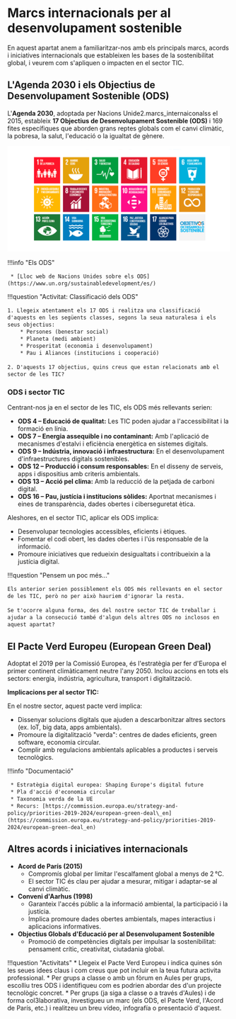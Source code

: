 # **Marcs internacionals per al desenvolupament sostenible**

En aquest apartat anem a familiaritzar-nos amb els principals marcs, acords i iniciatives internacionals que estableixen les bases de la sostenibilitat global, i veurem com s'apliquen o impacten en el sector TIC.

## L'Agenda 2030 i els Objectius de Desenvolupament Sostenible (ODS)

L'**Agenda 2030**, adoptada per Nacions Unide2.marcs_internaiconalss el 2015, estableix **17 Objectius de Desenvolupament Sostenible (ODS)** i 169 fites específiques que aborden grans reptes globals com el canvi climàtic, la pobresa, la salut, l'educació o la igualtat de gènere.

![Els ODS](img/ods.png)

!!!info "Els ODS"

     * [Lloc web de Nacions Unides sobre els ODS](https://www.un.org/sustainabledevelopment/es/)


!!!question "Activitat: Classificació dels ODS"
    
    1. Llegeix atentament els 17 ODS i realitza una classificació d'aquests en les següents classes, segons la seua naturalesa i els seus objectius:
        * Persones (benestar social)
        * Planeta (medi ambient)
        * Prosperitat (economia i desenvolupament)
        * Pau i Aliances (institucions i cooperació)

    2. D'aquests 17 objectius, quins creus que estan relacionats amb el sector de les TIC?
    
<!-- Solució

1. Persones (People)
    ODS 1: Fi de la pobresa
    ODS 2: Fam zero
    ODS 3: Salut i benestar
    ODS 4: Educació de qualitat
    ODS 5: Igualtat de gènere
2. Planeta (Planet)
    ODS 6: Aigua neta i sanejament
    ODS 12: Producció i consum responsables
    ODS 13: Acció pel clima
    ODS 14: Vida submarina
    ODS 15: Vida terrestre
3. Prosperitat (Prosperity)
    ODS 7: Energia assequible i no contaminant
    ODS 8: Treball digne i creixement econòmic
    ODS 9: Indústria, innovació i infraestructura
    ODS 10: Reducció de les desigualtats
    ODS 11: Ciutats i comunitats sostenibles
4. Pau i Aliances (Peace & Partnership)
    ODS 16: Pau, justícia i institucions sòlides
    ODS 17: Aliances per assolir els objectius
-->


### ODS i sector TIC

Centrant-nos ja en el sector de les TIC, els ODS més rellevants serien:

* **ODS 4 – Educació de qualitat:** Les TIC poden ajudar a l'accessibilitat i la formació en línia.
* **ODS 7 – Energia assequible i no contaminant:** Amb l'aplicació de mecanismes d'estalvi i eficiència energètica en sistemes digitals.
* **ODS 9 – Indústria, innovació i infraestructura:** En el desenvolupament d'infraestructures digitals sostenibles.
* **ODS 12 – Producció i consum responsables:** En el disseny de serveis, apps i dispositius amb criteris ambientals.
* **ODS 13 – Acció pel clima:** Amb la reducció de la petjada de carboni digital.
* **ODS 16 – Pau, justícia i institucions sòlides:** Aportnat mecanismes i eines de transparència, dades obertes i ciberseguretat ètica.

Aleshores, en el sector TIC, aplicar els ODS implica:

* Desenvolupar tecnologies accessibles, eficients i ètiques.
* Fomentar el codi obert, les dades obertes i l'ús responsable de la informació.
* Promoure iniciatives que redueixin desigualtats i contribueixin a la justícia digital.


!!!question "Pensem un poc més..."
    
    Els anterior serien possiblement els ODS més rellevants en el sector de les TIC, però no per això hauriem d'ignorar la resta.
    
    Se t'ocorre alguna forma, des del nostre sector TIC de treballar i ajudar a la consecució també d'algun dels altres ODS no inclosos en aquest apartat?


## El Pacte Verd Europeu (European Green Deal)

Adoptat el 2019 per la Comissió Europea, és l'estratègia per fer d'Europa el primer continent climàticament neutre l'any 2050. Inclou accions en tots els sectors: energia, indústria, agricultura, transport i digitalització.

**Implicacions per al sector TIC:**

En el nostre sector, aquest pacte verd implica:

* Dissenyar solucions digitals que ajuden a descarbonitzar altres sectors (ex. IoT, big data, apps ambientals).
* Promoure la digitalització "verda": centres de dades eficients, green software, economia circular.
* Complir amb regulacions ambientals aplicables a productes i serveis tecnològics.

!!!info "Documentació"

     * Estratègia digital europea: Shaping Europe's digital future
     * Pla d'acció d'economia circular
     * Taxonomia verda de la UE
     * Recurs: [https://commission.europa.eu/strategy-and-policy/priorities-2019-2024/european-green-deal\_en](https://commission.europa.eu/strategy-and-policy/priorities-2019-2024/european-green-deal_en)

## Altres acords i iniciatives internacionals

* **Acord de París (2015)**
  * Compromís global per limitar l'escalfament global a menys de 2 °C.
  * El sector TIC és clau per ajudar a mesurar, mitigar i adaptar-se al canvi climàtic.
* **Conveni d'Aarhus (1998)**
  * Garanteix l'accés públic a la informació ambiental, la participació i la justícia.
  * Implica promoure dades obertes ambientals, mapes interactius i aplicacions informatives.
* **Objectius Globals d'Educació per al Desenvolupament Sostenible**
    * Promoció de competències digitals per impulsar la sostenibilitat: pensament crític, creativitat, ciutadania global.

!!!question "Activitats"
    * Llegeix el Pacte Verd Europeu i indica quines són les seues idees claus i com creus que pot incluir en la teua futura activita professional.
    * Per grups a classe o amb un fòrum en Aules per grups, escolliu tres ODS i identifiqueu com es podrien abordar des d'un projecte tecnològic concret.
    * Per grups (ja siga a classe o a través d'Aules) i de forma col3laborativa, investigueu un marc (els ODS, el Pacte Verd, l'Acord de París, etc.) i realitzeu un breu vídeo, infografía o presentació d'aquest.